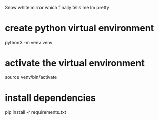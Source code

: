 Snow white mirror which finally tells me Im pretty

# create python virtual environment
python3 -m venv venv

# activate the virtual environment
source venv/bin/activate

# install dependencies
pip install -r requirements.txt
